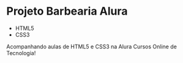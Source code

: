 # Projeto Barbearia Alura

- HTML5
- CSS3

Acompanhando aulas de HTML5 e CSS3 na Alura Cursos Online de Tecnologia!